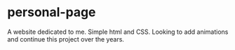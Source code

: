 # personal-page
A website dedicated to me. Simple html and CSS. Looking to add animations and continue this project over the years.
